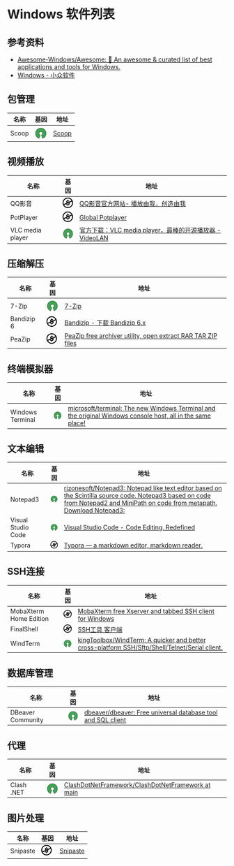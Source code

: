 # Windows 软件列表

## 参考资料

- [Awesome-Windows/Awesome: 🎉 An awesome & curated list of best applications and tools for Windows.](https://github.com/Awesome-Windows/Awesome)
- [Windows - 小众软件](https://www.appinn.com/category/windows/)

## 包管理

| 名称  | 基因                              | 地址                       |
| ----- | --------------------------------- | -------------------------- |
| Scoop | ![Open-Source Software][OSS Icon] | [Scoop](https://scoop.sh/) |

## 视频播放

| 名称             | 基因                              | 地址                                                         |
| ---------------- | --------------------------------- | ------------------------------------------------------------ |
| QQ影音           | ![Freeware][Freeware Icon]        | [QQ影音官方网站- 播放由我，创造由我](https://player.qq.com/) |
| PotPlayer        | ![Freeware][Freeware Icon]        | [Global Potplayer](https://potplayer.daum.net/)              |
| VLC media player | ![Open-Source Software][OSS Icon] | [官方下载：VLC media player，最棒的开源播放器 - VideoLAN](https://www.videolan.org/vlc/) |

## 压缩解压

| 名称       | 基因                              | 地址                                                         |
| ---------- | --------------------------------- | ------------------------------------------------------------ |
| 7-Zip      | ![Open-Source Software][OSS Icon] | [7-Zip](https://www.7-zip.org/)                              |
| Bandizip 6 | ![Freeware][Freeware Icon]        | [Bandizip - 下载 Bandizip 6.x](https://cn.bandisoft.com/bandizip/old/6/) |
| PeaZip     | ![Freeware][Freeware Icon]        | [PeaZip free archiver utility, open extract RAR TAR ZIP files](https://peazip.github.io/) |

## 终端模拟器

| 名称             | 基因                              | 地址                                                         |
| ---------------- | --------------------------------- | ------------------------------------------------------------ |
| Windows Terminal | ![Open-Source Software][OSS Icon] | [microsoft/terminal: The new Windows Terminal and the original Windows console host, all in the same place!](https://github.com/microsoft/terminal) |

## 文本编辑

| 名称               | 基因                              | 地址                                                         |
| ------------------ | --------------------------------- | ------------------------------------------------------------ |
| Notepad3           | ![Open-Source Software][OSS Icon] | [rizonesoft/Notepad3: Notepad like text editor based on the Scintilla source code. Notepad3 based on code from Notepad2 and MiniPath on code from metapath. Download Notepad3:](https://github.com/rizonesoft/Notepad3) |
| Visual Studio Code | ![Open-Source Software][OSS Icon] | [Visual Studio Code - Code Editing. Redefined](https://code.visualstudio.com/) |
| Typora             | ![Freeware][Freeware Icon]        | [Typora — a markdown editor, markdown reader.](https://typora.io/) |

## SSH连接

| 名称                   | 基因                              | 地址                                                         |
| ---------------------- | --------------------------------- | ------------------------------------------------------------ |
| MobaXterm Home Edition | ![Freeware][Freeware Icon]        | [MobaXterm free Xserver and tabbed SSH client for Windows](https://mobaxterm.mobatek.net/) |
| FinalShell             | ![Freeware][Freeware Icon]        | [SSH工具 客户端](https://www.hostbuf.com/)                   |
| WindTerm               | ![Open-Source Software][OSS Icon] | [kingToolbox/WindTerm: A quicker and better cross-platform SSH/Sftp/Shell/Telnet/Serial client.](https://github.com/kingToolbox/WindTerm) |

## 数据库管理

| 名称              | 基因                              | 地址                                                         |
| ----------------- | --------------------------------- | ------------------------------------------------------------ |
| DBeaver Community | ![Open-Source Software][OSS Icon] | [dbeaver/dbeaver: Free universal database tool and SQL client](https://github.com/dbeaver/dbeaver) |

## 代理

| 名称       | 基因                              | 地址                                                         |
| ---------- | --------------------------------- | ------------------------------------------------------------ |
| Clash .NET | ![Open-Source Software][OSS Icon] | [ClashDotNetFramework/ClashDotNetFramework at main](https://github.com/ClashDotNetFramework/ClashDotNetFramework/tree/main) |

## 图片处理

| 名称     | 基因                       | 地址                                  |
| -------- | -------------------------- | ------------------------------------- |
| Snipaste | ![Freeware][Freeware Icon] | [Snipaste](https://www.snipaste.com/) |

[OSS Icon]: ./windows-software-list.assets/OSS.svg
[Freeware Icon]: ./windows-software-list.assets/free.svg


